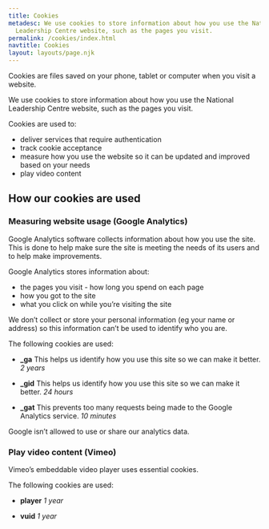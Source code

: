 ```yaml
---
title: Cookies
metadesc: We use cookies to store information about how you use the National
  Leadership Centre website, such as the pages you visit.
permalink: /cookies/index.html
navtitle: Cookies
layout: layouts/page.njk
---
```


Cookies are files saved on your phone, tablet or computer when you visit a website.

We use cookies to store information about how you use the National Leadership Centre website, such as the pages you visit.

Cookies are used to:

- deliver services that require authentication
- track cookie acceptance
- measure how you use the website so it can be updated and improved based on your needs
- play video content

## How our cookies are used

### Measuring website usage (Google Analytics)

Google Analytics software collects information about how you use the site. This is done to help make sure the site is meeting the needs of its users and to help make improvements.

Google Analytics stores information about:

- the pages you visit - how long you spend on each page
- how you got to the site
- what you click on while you’re visiting the site

We don’t collect or store your personal information (eg your name or address) so this information can’t be used to identify who you are.

The following cookies are used:

- **\_ga**
  This helps us identify how you use this site so we can make it better.
  _2 years_

- **\_gid**
  This helps us identify how you use this site so we can make it better.
  _24 hours_

- **\_gat**
  This prevents too many requests being made to the Google Analytics service.
  _10 minutes_

Google isn’t allowed to use or share our analytics data.

### Play video content (Vimeo)

Vimeo’s embeddable video player uses essential cookies.

The following cookies are used:

- **player**
  _1 year_

- **vuid**
  _1 year_
